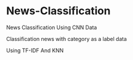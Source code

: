 # News-Classification
News Classification Using CNN Data

Classification news with category as a label data

Using TF-IDF And KNN
